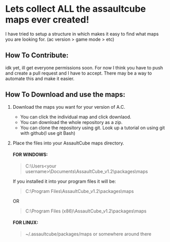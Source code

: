 
# Lets collect ALL the assaultcube maps ever created!
I have tried to setup a structure in which makes it easy to find what maps you are looking for. (ac version > game mode > etc)

## How To Contribute:
idk yet, ill get everyone permissions soon.
For now I think you have to push and create a pull request and I have to accept. There may be a way to automate this and make it easier.

## How To Download and use the maps:
1. Download the maps you want for your version of A.C.
    - You can click the individual map and click downlaod.
    - You can download the whole repository as a zip.
    - You can clone the repository using git. Look up a tutorial on using git with github(I use git Bash)
2. Place the files into your AssaultCube maps directory.
    #### FOR WINDOWS:
      > C:\Users\<your username>\Documents\AssaultCube_v1.2\packages\maps 
      
    If you installed it into your program files it will be:
      > C:\Program Files\AssaultCube_v1.2\packages\maps  
      
      OR 
         
      > C:\Program Files (x86)\AssaultCube_v1.2\packages\maps 
      
     #### FOR LINUX:
      > ~/.assaultcube/packages/maps or somewhere around there

